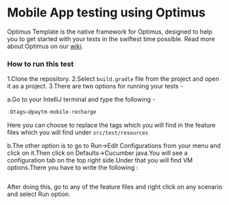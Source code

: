 # Mobile App testing using Optimus

Optimus Template is the native framework for Optimus, designed to help you
to get started with your tests in the swiftest time possible. Read more about Optimus on our [wiki](https://github.com/testvagrant/optimusTemplate/wiki).

### How to run this test
1.Clone the repository.
2.Select ```build.gradle``` file from the project and open it as a project.
3.There are two options for running your tests -

a.Go to your IntelliJ terminal and type the following -
  ``` gradle clean build runFragmentation -DtestFeed="paytm"
  -Dtags=@paytm-mobile-recharge
  ```

  Here you can choose to replace the tags which you will find in the feature
  files which you will find under ``` src/test/resources ```

b.The other option is to go to Run->Edit Configurations from your menu and
  click on it.Then click on Defaults->Cucumber java.You will see a configuration
  tab on the top right side.Under that you will find VM options.There you have
  to write the following :
   ``` -DtestFeed=paytm -DrunMode=Fragmentation
   ```
  After doing this, go to any of the feature files and right click on any
  scenario and select Run option.
